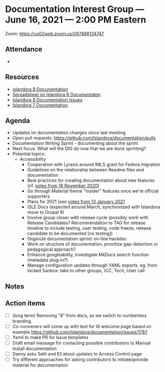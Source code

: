# Documentation Interest Group — June 16, 2021 — 2:00 PM Eastern

Zoom:  https://us02web.zoom.us/j/87888134747

## Attendance
*
  
## Resources
* [Islandora 8 Documentation](https://islandora.github.io/documentation/)
* [Spreadsheet on Islandora 8 Documentaton](https://docs.google.com/spreadsheets/d/1E-kRw9xE60CKK0qL1-phzeVKjEZu3qBKZ9d3LH1hDEE/edit?usp=sharing)
* [Islandora 8 Documentation Issues](https://github.com/Islandora/documentation/labels/documentation)
* [Islandora 7 Documentation](https://wiki.lyrasis.org/display/ISLANDORA/Start)

## Agenda
- Updates on documentation changes since last meeting
- Open pull requests: https://github.com/Islandora/documentation/pulls
- Documentation Writing Sprint - documenting about the sprint
- Next focus: What will the DIG do now that we are done sprinting?
- Potential topics:
  - Accessibility
    - Cooperation with Lyrasis around IMLS grant for Fedora migration
    - Guidelines on the relationship between Readme files and documentation
    - Best practices for creating documentation about new features (cf. [notes from 18 November 2020](../2020/18-11-20.md))
    - Go through Material theme "insider" features once we're official supporters
    - Plans for 2021 (see [notes from 13 January 2021](https://github.com/islandora-interest-groups/Islandora-Documentation-Interest-Group/blob/main/meetings/2021/01-13-21.md)
    - ISLE Docs (expected around March, synchronized with Islandora move to Drupal 9)
    - Involve group closer with release cycle (possibly work with Release Candidates? Recommendation to TAG for release timeline to include testing, user testing, code freeze, release candidate to be documented [no testing])
    - Organize documentation sprint/ on-line hackdoc
    - Work on structure of documentation, prioritize gap-detection or pedagogical approach?
    - Enhance googleability, investigate MkDocs search function (metadata plug-in?)
    - Manage configuration updates through YAML exports, eg. from locked Sanbox: take to other groups, ICC, Tech, User call


## Notes


## Action items

* [ ] (long term) Removing "8" from docs, as we switch to numberless branding.
* [ ] Co-conveners will come up with text for I8 welcome page based on example https://github.com/Islandora/documentation/issues/1787
* [ ] Yamil to make PR for Issue templates
* [ ] Draft email message for contacting possible contributors to Manual Install documentation
* [ ] Danny asks Seth and Eli about updates to Access Control page
* [ ] Try different approaches for asking contributors to initiate/provide material for documentation
